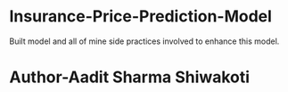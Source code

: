 # Insurance-Price-Prediction-Model
Built model and all of mine side practices involved to enhance this model.
<h1>Author-Aadit Sharma Shiwakoti</h1>
